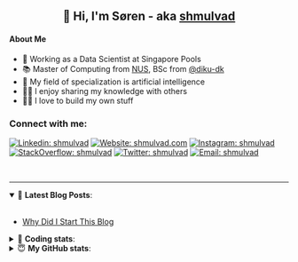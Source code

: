 <h2 align="center">
	👋 Hi, I'm Søren - aka <a href="https://shmulvad.com">shmulvad</a>
</h2>

#### About Me
- 🤖 Working as a Data Scientist at Singapore Pools
- 📚 Master of Computing from [NUS], BSc from [@diku-dk]
- 🧠 My field of specialization is artificial intelligence
- 👨‍🏫 I enjoy sharing my knowledge with others
- 👨‍💻 I love to build my own stuff

### Connect with me:

[![Linkedin: shmulvad](https://img.shields.io/badge/shmulvad-blue?style=flat&logo=Linkedin&logoColor=white)][linkedin]
[![Website: shmulvad.com](https://img.shields.io/badge/shmulvad.com-47CCCC?&style=flat&logo=Google-Chrome&logoColor=white)][website]
[![Instagram: shmulvad](https://img.shields.io/badge/-@shmulvad-purple?style=flat&logo=Instagram&logoColor=white)][instagram]
[![StackOverflow: shmulvad](https://img.shields.io/badge/shmulvad-FE7A16?style=flat&logo=stack-overflow&logoColor=white)][stackOverflow]
[![Twitter: shmulvad](https://img.shields.io/badge/@shmulvad-1ca0f1?style=flat&logo=twitter&logoColor=white)][twitter]
[![Email: shmulvad](https://img.shields.io/badge/shmulvad-D14836?style=flat&logo=gmail&logoColor=white)][mail]

<br />

---

<details open>
 <summary>📕 <b>Latest Blog Posts</b>: </summary>

<br>

<!-- BLOG-POST-LIST:START -->
- [Why Did I Start This Blog](https://shmulvad.com/blog/why-did-start-this-blog)
<!-- BLOG-POST-LIST:END -->

</details>

<!-- --- -->

<details>
 <summary>🤖 <b>Coding stats</b>: </summary>

<br>

NOTE: Doesn't track coding at work or work done in environments such as Jupyter Notebooks.

<!--START_SECTION:waka-->
![Code Time](http://img.shields.io/badge/Code%20Time-1%2C769%20hrs%2050%20mins-blue)

**I'm a Night 🦉** 

```text
🌞 Morning                73 commits          ██░░░░░░░░░░░░░░░░░░░░░░░   06.62 % 
🌆 Daytime                359 commits         ████████░░░░░░░░░░░░░░░░░   32.58 % 
🌃 Evening                445 commits         ██████████░░░░░░░░░░░░░░░   40.38 % 
🌙 Night                  225 commits         █████░░░░░░░░░░░░░░░░░░░░   20.42 % 
```


📊 **This Week I Spent My Time On** 

```text
💬 Programming Languages: 
Python                   12 hrs 5 mins       █████████████░░░░░░░░░░░░   53.32 % 
Other                    4 hrs 3 mins        ████░░░░░░░░░░░░░░░░░░░░░   17.88 % 
HTML                     3 hrs 46 mins       ████░░░░░░░░░░░░░░░░░░░░░   16.61 % 
CSS                      1 hr 21 mins        ██░░░░░░░░░░░░░░░░░░░░░░░   06.01 % 
Bash                     32 mins             █░░░░░░░░░░░░░░░░░░░░░░░░   02.41 % 

🔥 Editors: 
VS Code                  18 hrs 45 mins      █████████████████████░░░░   82.71 % 
Zsh                      3 hrs 53 mins       ████░░░░░░░░░░░░░░░░░░░░░   17.16 % 
Sublime Text             1 min               ░░░░░░░░░░░░░░░░░░░░░░░░░   00.13 % 

🐱‍💻 Projects: 
overvaagning-admin       12 hrs 55 mins      ██████████████░░░░░░░░░░░   56.97 % 
hit-locator              8 hrs 22 mins       █████████░░░░░░░░░░░░░░░░   36.91 % 
epayments                1 hr 2 mins         █░░░░░░░░░░░░░░░░░░░░░░░░   04.63 % 
Terminal                 18 mins             ░░░░░░░░░░░░░░░░░░░░░░░░░   01.36 % 
Unknown Project          1 min               ░░░░░░░░░░░░░░░░░░░░░░░░░   00.13 % 
```


 Last Updated on 22/02/2023 18:42:49 UTC
<!--END_SECTION:waka-->

</details>

<!-- --- -->

<details>
 <summary>😇 <b>My GitHub stats</b>: </summary>

<br>

<img align="left" alt="shmulvad's Github Stats" src="https://github-readme-stats.vercel.app/api?username=shmulvad&show_icons=true&hide_border=true" />

</details>



[website]: https://shmulvad.com
[twitter]: https://twitter.com/shmulvad
[linkedin]: https://linkedin.com/in/shmulvad
[instagram]: https://instagram.com/shmulvad
[stackOverflow]: https://stackoverflow.com/users/9248793/shmulvad
[mail]: mailto:shmulvad@gmail.com
[@diku-dk]: https://github.com/diku-dk
[github]: https://github.com/shmulvad
[NUS]: https://www.nus.edu.sg